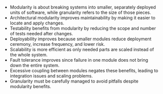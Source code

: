 - Modularity is about breaking systems into smaller, separately deployed units of software, while granularity refers to the size of those pieces.
- Architectural modularity improves maintainability by making it easier to locate and apply changes.
- Testability benefits from modularity by reducing the scope and number of tests needed after changes.
- Deployability improves because smaller modules reduce deployment ceremony, increase frequency, and lower risk.
- Scalability is more efficient as only needed parts are scaled instead of the whole system.
- Fault tolerance improves since failure in one module does not bring down the entire system.
- Excessive coupling between modules negates these benefits, leading to integration issues and scaling problems.
- Granularity must be carefully managed to avoid pitfalls despite modularity benefits.